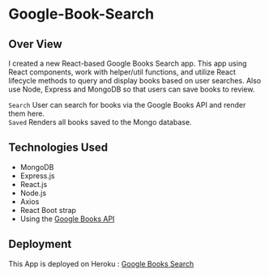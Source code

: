 # Google-Book-Search

## Over View

I created a new React-based Google Books Search app. 
This app using React components, work with helper/util functions, and utilize React lifecycle methods to query and display books based on user searches. Also use Node, Express and MongoDB so that users can save books to review.

`Search`  User can search for books via the Google Books API and render them here.<br>
`Saved` Renders all books saved to the Mongo database. 

## Technologies Used
* MongoDB
* Express.js
* React.js
* Node.js
* Axios
* React Boot strap
* Using the [Google Books API](https://developers.google.com/books/docs/v1/getting_started)

## Deployment
This App is deployed on Heroku : [Google Books Search](https://googlebook2020.herokuapp.com/)